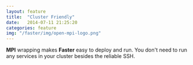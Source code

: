 ```yaml
---
layout: feature
title:  "Cluster Friendly"
date:   2014-07-11 21:25:20
categories: feature
img: "/faster/img/open-mpi-logo.png"
---
```

__MPI__ wrapping makes __Faster__ easy to deploy and run. You don't need to run any services in your cluster besides the reliable SSH.

